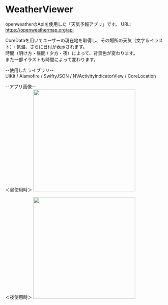 # WeatherViewer
openweatherのApiを使用した「天気予報アプリ」です。
URL: https://openweathermap.org/api
  
CoreDataを用いてユーザーの現在地を取得し、その場所の天気（文字＆イラスト）・気温、さらに日付が表示されます。   
時間（明け方・昼間 / 夕方・夜）によって、背景色が変わります。   
また一部イラストも時間によって変わります。

--使用したライブラリ--   
UiKit / Alamofire / SwiftyJSON / NVActivityIndicatorView / CoreLocation

--アプリ画像--  
＜昼使用時＞
<img src="https://user-images.githubusercontent.com/94460967/161196727-ae8e0236-0402-4629-b789-d225ba451d69.png" width="320px">

＜夜使用時＞
<img src="https://user-images.githubusercontent.com/94460967/161196834-b7d343bc-2267-4696-82b6-7c2f9ce70fd6.png" width="320px">


